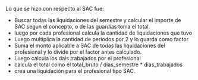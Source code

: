 Lo que se hizo con respecto al SAC fue:

* Buscar todas las liquidaciones del semestre y calcular el importe de SAC segun el concepto, o de las guardias toma el total.
* luego por cada profesional calcula la cantidad de liquidaciones que tuvo
* Luego multiplica la cantidad de periodos por 2 y lo guarda como factor
* Suma el monto aplicable a SAC de todas las liquidaciones del profesional y lo divide por el factor antes calculado.
* Luego calcula los dais trabajados por el profesional
* calcula el total como el total_bruto / dias_semestre * dias_trabajados
* crea una liquidación para el profesional tipo SAC.
